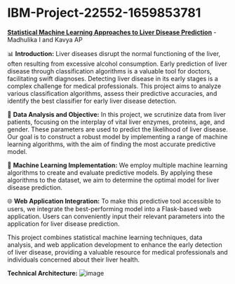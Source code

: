 # IBM-Project-22552-1659853781

<u><b>Statistical Machine Learning Approaches to Liver Disease Prediction</u></b> - Madhulika I and Kavya AP

📊 **Introduction:**
Liver diseases disrupt the normal functioning of the liver, often resulting from excessive alcohol consumption. Early prediction of liver disease through classification algorithms is a valuable tool for doctors, facilitating swift diagnoses. Detecting liver disease in its early stages is a complex challenge for medical professionals. This project aims to analyze various classification algorithms, assess their predictive accuracies, and identify the best classifier for early liver disease detection.

📑 **Data Analysis and Objective:**
In this project, we scrutinize data from liver patients, focusing on the interplay of vital liver enzymes, proteins, age, and gender. These parameters are used to predict the likelihood of liver disease. Our goal is to construct a robust model by implementing a range of machine learning algorithms, with the aim of finding the most accurate predictive model.

🤖 **Machine Learning Implementation:**
We employ multiple machine learning algorithms to create and evaluate predictive models. By applying these algorithms to the dataset, we aim to determine the optimal model for liver disease prediction.

🌐 **Web Application Integration:**
To make this predictive tool accessible to users, we integrate the best-performing model into a Flask-based web application. Users can conveniently input their relevant parameters into the application for liver disease prediction.

This project combines statistical machine learning techniques, data analysis, and web application development to enhance the early detection of liver disease, providing a valuable resource for medical professionals and individuals concerned about their liver health.


<b>Technical Architecture:</b>
![image](https://user-images.githubusercontent.com/72027297/202115643-0c91cd4d-f7af-4c36-b82d-75196c700f60.png)
